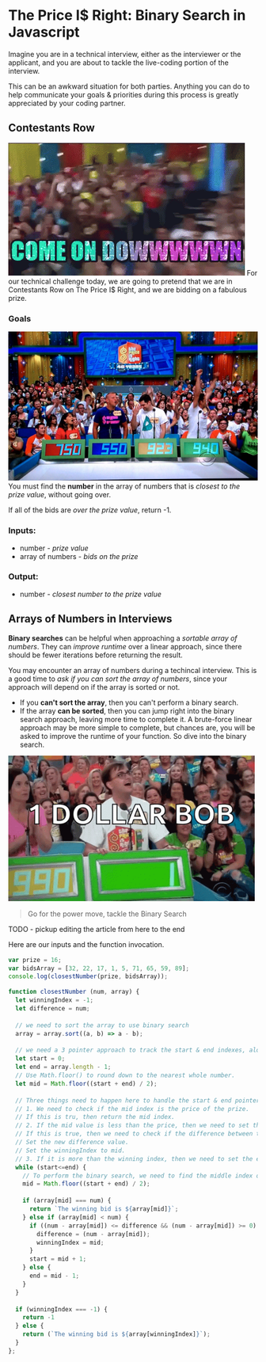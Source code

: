 # The Price I$ Right: Binary Search in Javascript
Imagine you are in a technical interview, either as the interviewer or the applicant, and you are about to tackle the live-coding portion of the interview. 

This can be an awkward situation for both parties. Anything you can do to help communicate your goals & priorities during this process is greatly appreciated by your coding partner.
## Contestants Row

![come on down](./images/price-is-right-come-on-down.gif)
For our technical challenge today, we are going to pretend that we are in Contestants Row on The Price I$ Right, and we are bidding on a fabulous prize.

### Goals
![contestants row](./images/contestants-row.jpg)
You must find the **number** in the array of numbers that is *closest to the prize value*, without going over.

If all of the bids are *over the prize value*, return -1.

### Inputs:
- number - *prize value*
- array of numbers - *bids on the prize*

### Output:
- number - *closest number to the prize value*

## Arrays of Numbers in Interviews
**Binary searches** can be helpful when approaching a *sortable array of numbers*. They can *improve runtime* over a linear approach, since there should be fewer iterations before returning the result.

You may encounter an array of numbers during a techincal interview. This is a good time to *ask if you can sort the array of numbers*, since your approach will depend on if the array is sorted or not. 

- If you **can't sort the array**, then you can't perform a binary search. 
- If the array **can be sorted**, then you can jump right into the binary search approach, leaving more time to complete it. A brute-force linear approach may be more simple to complete, but chances are, you will be asked to improve the runtime of your function. So dive into the binary search.

![power move](./images/contestant-amazed-1-dollar.gif)
> Go for the power move, tackle the Binary Search

TODO - pickup editing the article from here to the end

Here are our inputs and the function invocation.
```javascript
var prize = 16;
var bidsArray = [32, 22, 17, 1, 5, 71, 65, 59, 89];
console.log(closestNumber(prize, bidsArray));
```

```javascript
function closestNumber (num, array) {
  let winningIndex = -1;
  let difference = num;

  // we need to sort the array to use binary search
  array = array.sort((a, b) => a - b);
  
  // we need a 3 pointer approach to track the start & end indexes, along with the middle of them, which will be set during each while loop.
  let start = 0;
  let end = array.length - 1;
  // Use Math.floor() to round down to the nearest whole number.
  let mid = Math.floor((start + end) / 2);

  // Three things need to happen here to handle the start & end pointers:
  // 1. We need to check if the mid index is the price of the prize.
  // If this is tru, then return the mid index.
  // 2. If the mid value is less than the price, then we need to set the start to the mid + 1.
  // If this is true, then we need to check if the difference between the price and the mid value is less than the difference variable, but also larger than or equal to 0.
  // Set the new difference value.
  // Set the winningIndex to mid.
  // 3. If it is more than the winning index, then we need to set the end to the mid - 1.
  while (start<=end) {
    // To perform the binary search, we need to find the middle index of the array, for every cycle of the loop.
    mid = Math.floor((start + end) / 2);

    if (array[mid] === num) {
      return `The winning bid is ${array[mid]}`;
    } else if (array[mid] < num) {
      if ((num - array[mid]) <= difference && (num - array[mid]) >= 0) {
        difference = (num - array[mid]);
        winningIndex = mid;
      } 
      start = mid + 1;
    } else {
      end = mid - 1;
    }
  }

  if (winningIndex === -1) {
    return -1
  } else {
    return (`The winning bid is ${array[winningIndex]}`);
  }
};
```